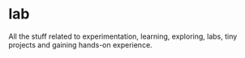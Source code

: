 # lab
All the stuff related to experimentation, learning, exploring, labs, tiny projects and gaining hands-on experience.
